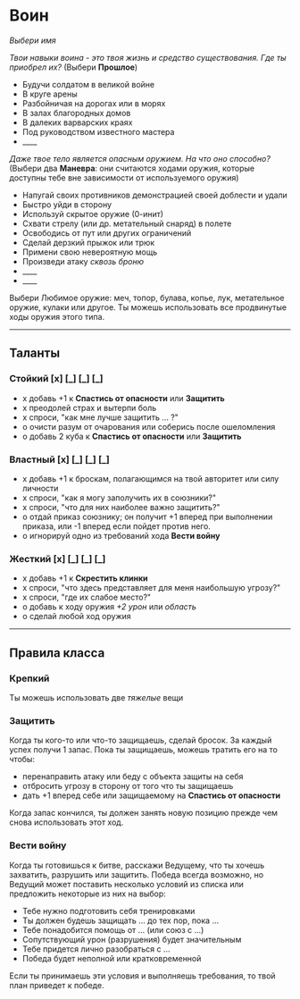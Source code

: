 # Воин

_Выбери имя_

_Твои навыки воина - это твоя жизнь и средство существования. Где ты приобрел их?_ (Выбери **Прошлое**)

- Будучи солдатом в великой войне
- В круге арены
- Разбойничая на дорогах или в морях
- В залах благородных домов
- В далеких варварских краях
- Под руководством известного мастера
- \_\_\_\_

_Даже твое тело является опасным оружием. На что оно способно?_ (Выбери два **Маневра**: они считаются ходами оружия, которые доступны тебе вне зависимости от используемого оружия)

- Напугай своих противников демонстрацией своей доблести и удали
- Быстро уйди в сторону
- Используй скрытое оружие (0-инит)
- Схвати стрелу (или др. метательный снаряд) в полете
- Освободись от пут или других ограничений
- Сделай дерзкий прыжок или трюк
- Примени свою невероятную мощь
- Произведи атаку _сквозь броню_
- \_\_\_\_
- \_\_\_\_

Выбери Любимое оружие: меч, топор, булава, копье, лук, метательное оружие, кулаки или другое. Ты можешь использовать все продвинутые ходы оружия этого типа.

---

## Таланты

### **Стойкий** [x] [\_] [\_] [\_]

- х добавь +1 к **Спастись от опасности** или **Защитить**
- х преодолей страх и вытерпи боль
- х спроси, "как мне лучше защитить ... ?"
- о очисти разум от очарования или соберись после ошеломления
- о добавь 2 куба к **Спастись от опасности** или **Защитить**

### **Властный** [x] [\_] [\_] [\_]

- х добавь +1 к броскам, полагающимся на твой авторитет или силу личности
- х спроси, "как я могу заполучить их в союзники?"
- х спроси, "что для них наиболее важно защитить?"
- о отдай приказ союзнику; он получит +1 вперед при выполнении приказа, или -1 вперед если пойдет против него.
- о игнорируй одно из требований хода **Вести войну**

### **Жесткий** [x] [\_] [\_] [\_]

- х добавь +1 к **Скрестить клинки**
- х спроси, "что здесь представляет для меня наибольшую угрозу?"
- х спроси, "где их слабое место?"
- о добавь к ходу оружия _+2 урон_ или _область_
- о сделай любой ход оружия

---

## Правила класса

### Крепкий

Ты можешь использовать две _тяжелые_ вещи

### Защитить

Когда ты кого-то или что-то защищаешь, сделай бросок. За каждый успех получи 1 запас. Пока ты защищаешь, можешь тратить его на то чтобы:

- перенаправить атаку или беду с объекта защиты на себя
- отбросить угрозу в сторону от того что ты защищаешь
- дать +1 вперед себе или защищаемому на **Спастись от опасности**

Когда запас кончился, ты должен занять новую позицию прежде чем снова использовать этот ход.

### Вести войну

Когда ты готовишься к битве, расскажи Ведущему, что ты хочешь захватить, разрушить или защитить. Победа всегда возможно, но Ведущий может поставить несколько условий из списка или предложить некоторые из них на выбор:

- Тебе нужно подготовить себя тренировками
- Ты должен будешь защищать ... до тех пор, пока ...
- Тебе понадобится помощь от ... (или союз с ...)
- Сопутствующий урон (разрушения) будет значительным
- Тебе придется лично разобраться с ...
- Победа будет неполной или кратковременной

Если ты принимаешь эти условия и выполняешь требования, то твой план приведет к победе.
